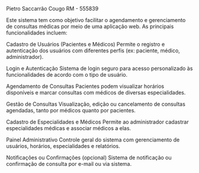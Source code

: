 Pietro Saccarrão Cougo 
RM - 555839

Este sistema tem como objetivo facilitar o agendamento e gerenciamento de consultas médicas por meio de uma aplicação web. As principais funcionalidades incluem:

Cadastro de Usuários (Pacientes e Médicos)
Permite o registro e autenticação dos usuários com diferentes perfis (ex: paciente, médico, administrador).

Login e Autenticação
Sistema de login seguro para acesso personalizado às funcionalidades de acordo com o tipo de usuário.

Agendamento de Consultas
Pacientes podem visualizar horários disponíveis e marcar consultas com médicos de diversas especialidades.

Gestão de Consultas
Visualização, edição ou cancelamento de consultas agendadas, tanto por médicos quanto por pacientes.

Cadastro de Especialidades e Médicos
Permite ao administrador cadastrar especialidades médicas e associar médicos a elas.

Painel Administrativo
Controle geral do sistema com gerenciamento de usuários, horários, especialidades e relatórios.

Notificações ou Confirmações (opcional)
Sistema de notificação ou confirmação de consulta por e-mail ou via sistema.
